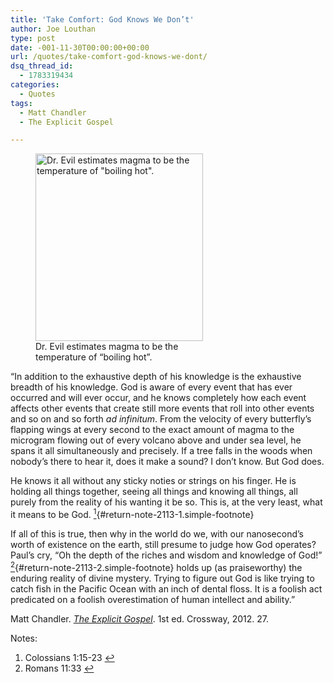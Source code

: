 ```yaml
---
title: 'Take Comfort: God Knows We Don’t'
author: Joe Louthan
type: post
date: -001-11-30T00:00:00+00:00
url: /quotes/take-comfort-god-knows-we-dont/
dsq_thread_id:
  - 1783319434
categories:
  - Quotes
tags:
  - Matt Chandler
  - The Explicit Gospel

---
```

<figure id="attachment_2117" style="width: 268px" class="wp-caption alignright"><img class="size-thumbnail wp-image-2117" alt="Dr. Evil estimates magma to be the temperature of &quot;boiling hot&quot;." src="https://i1.wp.com/theologic.us/wp-content/uploads/2013/06/dr-evil-268x300.jpg?resize=268%2C300" width="268" height="300" srcset="https://i1.wp.com/theologic.us/wp-content/uploads/2013/06/dr-evil.jpg?resize=268%2C300 268w, https://i1.wp.com/theologic.us/wp-content/uploads/2013/06/dr-evil.jpg?w=355 355w" sizes="(max-width: 268px) 100vw, 268px" data-recalc-dims="1" /><figcaption class="wp-caption-text">Dr. Evil estimates magma to be the temperature of &#8220;boiling hot&#8221;.</figcaption></figure>

&#8220;In addition to the exhaustive depth of his knowledge is the exhaustive breadth of his knowledge. God is aware of every event that has ever occurred and will ever occur, and he knows completely how each event affects other events that create still more events that roll into other events and so on and so forth _ad infinitum_. From the velocity of every butterfly’s flapping wings at every second to the exact amount of magma to the microgram flowing out of every volcano above and under sea level, he spans it all simultaneously and precisely. If a tree falls in the woods when nobody&#8217;s there to hear it, does it make a sound? I don&#8217;t know. But God does.

He knows it all without any sticky noties or strings on his finger. He is holding all things together, seeing all things and knowing all things, all purely from the reality of his wanting it be so. This is, at the very least, what it means to be God. [<sup>1</sup>][1]{#return-note-2113-1.simple-footnote}

If all of this is true, then why in the world do we, with our nanosecond&#8217;s worth of existence on the earth, still presume to judge how God operates? Paul&#8217;s cry, &#8220;Oh the depth of the riches and wisdom and knowledge of God!&#8221; [<sup>2</sup>][2]{#return-note-2113-2.simple-footnote} holds up (as praiseworthy) the enduring reality of divine mystery. Trying to figure out God is like trying to catch fish in the Pacific Ocean with an inch of dental floss. It is a foolish act predicated on a foolish overestimation of human intellect and ability.&#8221;

Matt Chandler. _<a href="http://www.amazon.com/gp/product/1433530031/ref=as_li_ss_tl?ie=UTF8&camp=1789&creative=390957&creativeASIN=1433530031&linkCode=as2&tag=iamlipr-20" target="_blank">The Explicit Gospel</a>_. 1st ed. Crossway, 2012. 27.

<div class="simple-footnotes">
  <p class="notes">
    Notes:
  </p>
  
  <ol>
    <li id="note-2113-1">
      Colossians 1:15-23 <a href="#return-note-2113-1">&#8617;</a>
    </li>
    <li id="note-2113-2">
      Romans 11:33 <a href="#return-note-2113-2">&#8617;</a>
    </li>
  </ol>
</div>

 [1]: #note-2113-1 "Colossians 1:15-23"
 [2]: #note-2113-2 "Romans 11:33"